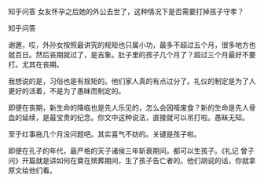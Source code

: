  
 知乎问答 女友怀孕之后她的外公去世了，这种情况下是否需要打掉孩子守孝？ 
 
 
 
 
 
 知乎问答 
 
 

 

 谢邀，哎，外孙女按照最讲究的规矩也只属小功，最多不超过五个月，很多地方也就百日。然后丧期就过了，是吉象。肚子里的孩子几个月了？超过三个月最好不要打。尤其在丧期。

 我想说的是，习俗也是有规矩的。他们家人真的有点过分了。礼仪的制定是为了人更好的活着，不是为了愚昧而制定的。

 即便在丧期，新生命的降临也是先人乐见的，怎么会因噎废食？新的生命是先人骨血的延续，是最宝贵的纪念。你文中这种说法，直接就可以吊打啦。愚昧无知。

 至于红事拖几个月没问题吧。其实喜气不妨的。关键是孩子啦。

 

 即便在孔子的年代，最严格的天子诸侯三年斩衰期间。都可以生孩子。《礼记 曾子问》开篇就是讲如何在奠在殡葬期间，生了孩子告亡者的。他们胡说的话，你就拿原文给他们看。 